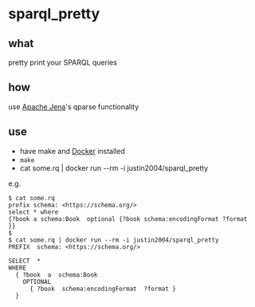# sparql_pretty

## what 
pretty print your SPARQL queries

## how
use [Apache Jena](https://jena.apache.org/)'s qparse functionality

## use
- have make and [Docker](https://docs.docker.com/get-docker/) installed
- `make`
- cat some.rq | docker run --rm -i justin2004/sparql_pretty

e.g.
```
$ cat some.rq
prefix schema: <https://schema.org/>
select * where
{?book a schema:Book  optional {?book schema:encodingFormat ?format  }}
$
$ cat some.rq | docker run --rm -i justin2004/sparql_pretty
PREFIX  schema: <https://schema.org/>

SELECT  *
WHERE
  { ?book  a  schema:Book
    OPTIONAL
      { ?book  schema:encodingFormat  ?format }
  }

```
